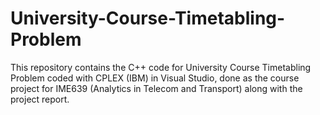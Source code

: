 # University-Course-Timetabling-Problem
This repository contains the C++ code for University Course Timetabling Problem coded with CPLEX (IBM) in Visual Studio, done as the course project for IME639 (Analytics in Telecom and Transport) along with the project report.
